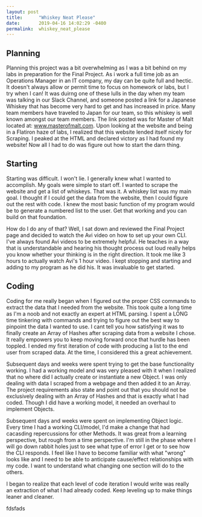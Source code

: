 ```yaml
---
layout: post
title:      "Whiskey Neat Please"
date:       2019-04-16 14:02:29 -0400
permalink:  whiskey_neat_please
---
```



## Planning
Planning this project was a bit overwhelming as I was a bit behind on my labs in preparation for the Final Project.   As i work a full time job as an Operations Manager in an IT company, my day can be quite full and hectic.  It doesn't always allow or permit time to focus on homework or labs, but I try when I can!   It was duirng one of these lulls in the day when my team was talking in our Slack Channel, and someone posted a link for a Japanese Whiskey that has become very hard to get and has increased in price.   Many team members have traveled to Japan for our team, so this whiskey is well known amongst our team members.   The link posted was for Master of Malt located at: www.masterofmalt.com.  Upon looking at the website and being in a Flatiron haze of labs, I realized that this website lended itself nicely for Scraping.   I peaked at the HTML and declared victory as I had found my website!  Now all I had to do was figure out how to start the darn thing.  


## Starting
Starting was difficult.  I won't lie.  I generally knew what I wanted to accomplish.   My goals were simple to start off.   I wanted to scrape the website and get a list of whiskeys.   That was it.   A whiskey list was my main goal.   I thought if I could get the data from the website, then I could figure out the rest with code.   I knew the most basic function of my program would be to generate a numbered list to the user.  Get that working and you can build on that foundation.   

How do I do any of that?  Well, I sat down and reviewed the Final Project page and decided to watch the Avi video on how to set up your own CLI.   I've always found Avi videos to be extremely helpful.  He teaches in a way that is understandable and hearing his thought process out loud really helps you know whether your thinking is in the right direction.  It took me like 3 hours to actually watch Avi's 1 hour video.  I kept stopping and starting and adding to my program as he did his.   It was invaluable to get started.   


## Coding
Coding for me really began when I figured out the proper CSS commands to extract the data that I needed from the website.  This took quite a long time as I'm a noob and not exactly an expert at HTML parsing.  I spent a LONG time tinkering with commands and trying to figure out the best way to pinpoint the data I wanted to use.  I cant tell you how satisfying it was to finally create an Array of Hashes after scraping data from a website I chose.  It really empowers you to keep moving forward once that hurdle has been toppled.   I ended my first iteration of code with producing a list to the end user from scraped data.  At the time, I considered this a great achievement.  

Subsequent days and weeks were spent trying to get the base functionality working.   I had a working model and was very pleased with it when I realized that no where did I actually create or instantiate a new Object.  I was only dealing with data I scraped from a webpage and then added it to an Array.   The project requirements also state and point out that you should not be exclusively dealing with an Array of Hashes and that is exactly what I had coded.   Though I did have a working model, it needed an overhaul to implement Objects.

Subsequent days and weeks were spent on implementing Object logic.  Every time I had a working CLI/model, I'd make a change that had cacasding repercussions for other Methods.   It was great from a learning perspective, but rough from a time perspective.  I'm still in the phase where I will go down rabbit holes just to see what type of error I get or to see how the CLI responds.   I feel like I have to become familiar with what "wrong" looks like and I need to be able to anticipate cause/effect relationships with my code.   I want to understand what changing one section will do to the others.  


I began to realize that each level of code iteration I would write was really an extraction of what I had already coded.   Keep leveling up to make things leaner and cleaner.  




fdsfads

